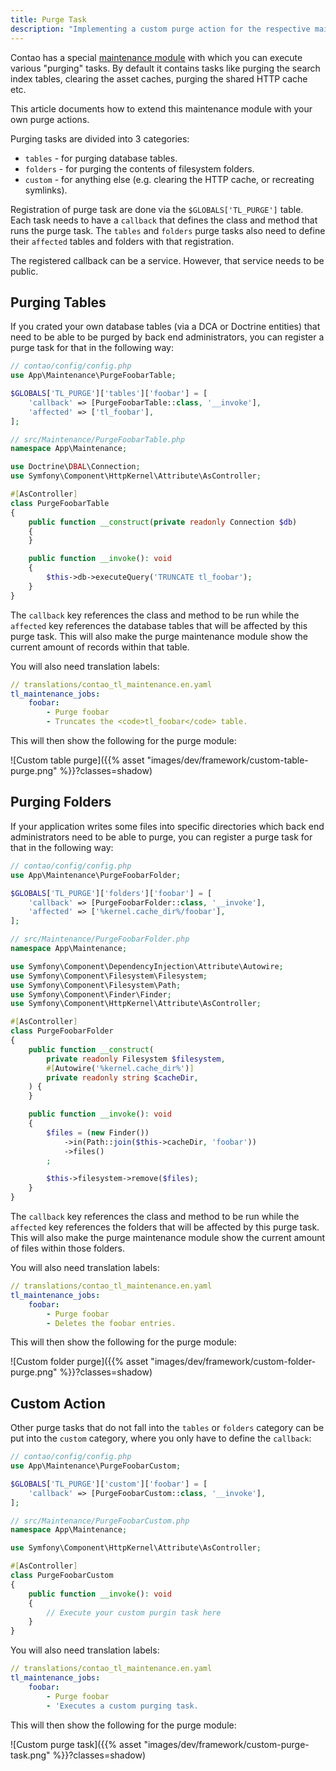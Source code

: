 ```yaml
---
title: Purge Task
description: "Implementing a custom purge action for the respective maintenance section in the back end."
---
```



Contao has a special [maintenance module](/framework/maintenance-module/) with which you can execute various "purging"
tasks. By default it contains tasks like purging the search index tables, clearing the asset caches, purging the shared
HTTP cache etc.

This article documents how to extend this maintenance module with your own purge actions.

Purging tasks are divided into 3 categories:

* `tables` - for purging database tables.
* `folders` - for purging the contents of filesystem folders.
* `custom` - for anything else (e.g. clearing the HTTP cache, or recreating symlinks).

Registration of purge task are done via the `$GLOBALS['TL_PURGE']` table. Each task needs to have a `callback` that
defines the class and method that runs the purge task. The `tables` and `folders` purge tasks also need to define their
`affected` tables and folders with that registration.

The registered callback can be a service. However, that service needs to be public.


## Purging Tables

If you crated your own database tables (via a DCA or Doctrine entities) that need to be able to be purged by back end
administrators, you can register a purge task for that in the following way:

```php
// contao/config/config.php
use App\Maintenance\PurgeFoobarTable;

$GLOBALS['TL_PURGE']['tables']['foobar'] = [
    'callback' => [PurgeFoobarTable::class, '__invoke'],
    'affected' => ['tl_foobar'],
];
```

```php
// src/Maintenance/PurgeFoobarTable.php
namespace App\Maintenance;

use Doctrine\DBAL\Connection;
use Symfony\Component\HttpKernel\Attribute\AsController;

#[AsController]
class PurgeFoobarTable
{
    public function __construct(private readonly Connection $db)
    {
    }

    public function __invoke(): void
    {
        $this->db->executeQuery('TRUNCATE tl_foobar');
    }
}
```

The `callback` key references the class and method to be run while the `affected` key references the database tables
that will be affected by this purge task. This will also make the purge maintenance module show the current amount of
records within that table.

You will also need translation labels:

```yaml
// translations/contao_tl_maintenance.en.yaml
tl_maintenance_jobs:
    foobar:
        - Purge foobar
        - Truncates the <code>tl_foobar</code> table.
```

This will then show the following for the purge module:

![Custom table purge]({{% asset "images/dev/framework/custom-table-purge.png" %}}?classes=shadow)


## Purging Folders

If your application writes some files into specific directories which back end administrators need to be able to purge,
you can register a purge task for that in the following way:

```php
// contao/config/config.php
use App\Maintenance\PurgeFoobarFolder;

$GLOBALS['TL_PURGE']['folders']['foobar'] = [
    'callback' => [PurgeFoobarFolder::class, '__invoke'],
    'affected' => ['%kernel.cache_dir%/foobar'],
];
```

```php
// src/Maintenance/PurgeFoobarFolder.php
namespace App\Maintenance;

use Symfony\Component\DependencyInjection\Attribute\Autowire;
use Symfony\Component\Filesystem\Filesystem;
use Symfony\Component\Filesystem\Path;
use Symfony\Component\Finder\Finder;
use Symfony\Component\HttpKernel\Attribute\AsController;

#[AsController]
class PurgeFoobarFolder
{
    public function __construct(
        private readonly Filesystem $filesystem,
        #[Autowire('%kernel.cache_dir%')]
        private readonly string $cacheDir,
    ) {
    }

    public function __invoke(): void
    {
        $files = (new Finder())
            ->in(Path::join($this->cacheDir, 'foobar'))
            ->files()
        ;

        $this->filesystem->remove($files);
    }
}
```

The `callback` key references the class and method to be run while the `affected` key references the folders that will
be affected by this purge task. This will also make the purge maintenance module show the current amount of files within
those folders.

You will also need translation labels:

```yaml
// translations/contao_tl_maintenance.en.yaml
tl_maintenance_jobs:
    foobar:
        - Purge foobar
        - Deletes the foobar entries.
```

This will then show the following for the purge module:

![Custom folder purge]({{% asset "images/dev/framework/custom-folder-purge.png" %}}?classes=shadow)


## Custom Action

Other purge tasks that do not fall into the `tables` or `folders` category can be put into the `custom` category, where
you only have to define the `callback`:

```php
// contao/config/config.php
use App\Maintenance\PurgeFoobarCustom;

$GLOBALS['TL_PURGE']['custom']['foobar'] = [
    'callback' => [PurgeFoobarCustom::class, '__invoke'],
];
```

```php
// src/Maintenance/PurgeFoobarCustom.php
namespace App\Maintenance;

use Symfony\Component\HttpKernel\Attribute\AsController;

#[AsController]
class PurgeFoobarCustom
{
    public function __invoke(): void
    {
        // Execute your custom purgin task here
    }
}
```

You will also need translation labels:

```yaml
// translations/contao_tl_maintenance.en.yaml
tl_maintenance_jobs:
    foobar:
        - Purge foobar
        - 'Executes a custom purging task.
```

This will then show the following for the purge module:

![Custom purge task]({{% asset "images/dev/framework/custom-purge-task.png" %}}?classes=shadow)
